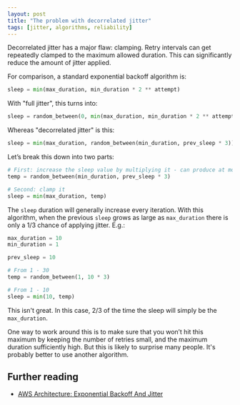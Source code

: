 ```yaml
---
layout: post
title: "The problem with decorrelated jitter"
tags: [jitter, algorithms, reliability]
---
```


Decorrelated jitter has a major flaw: clamping. Retry intervals can get repeatedly clamped to the maximum allowed duration. This can significantly reduce the amount of jitter applied.

For comparison, a standard exponential backoff algorithm is:

```python
sleep = min(max_duration, min_duration * 2 ** attempt)
```

With "full jitter", this turns into:

```python
sleep = random_between(0, min(max_duration, min_duration * 2 ** attempt))
```

Whereas "decorrelated jitter" is this:

```python
sleep = min(max_duration, random_between(min_duration, prev_sleep * 3))
```

Let’s break this down into two parts:

```python
# First: increase the sleep value by multiplying it - can produce at most 3x max_duration
temp = random_between(min_duration, prev_sleep * 3)

# Second: clamp it
sleep = min(max_duration, temp)
```

The `sleep` duration will generally increase every iteration. With this algorithm, when the previous `sleep` grows as large as `max_duration` there is only a 1/3 chance of applying jitter. E.g.:

```python
max_duration = 10
min_duration = 1

prev_sleep = 10

# From 1 - 30
temp = random_between(1, 10 * 3)

# From 1 - 10
sleep = min(10, temp)
```

This isn't great. In this case, 2/3 of the time the sleep will simply be the `max_duration`.

One way to work around this is to make sure that you won’t hit this maximum by keeping the number of retries small, and the maximum duration sufficiently high. But this is likely to surprise many people. It's probably better to use another algorithm.

## Further reading

- [AWS Architecture: Exponential Backoff And Jitter](https://aws.amazon.com/blogs/architecture/exponential-backoff-and-jitter/)

